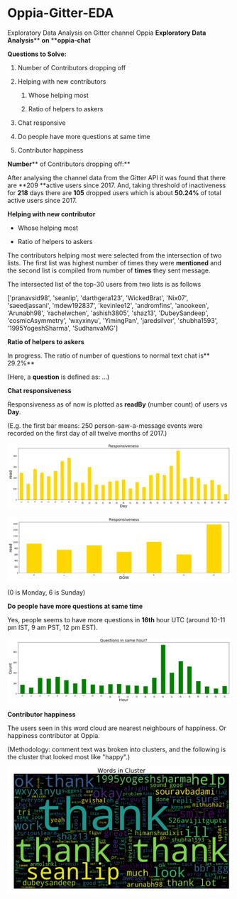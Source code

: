 # Oppia-Gitter-EDA
Exploratory Data Analysis on Gitter channel Oppia
**Exploratory Data Analysis**** ****on**** ****oppia-chat**

**Questions to Solve:**

1. Number of Contributors dropping off

2. Helping with new contributors

    1. Whose helping most

    2. Ratio of helpers to askers

3. Chat responsive

4. Do people have more questions at same time

5. Contributor happiness

**Number**** of Contributors dropping off:**

After analysing the channel data from the Gitter API it was found that there are **209 **active users since 2017. And, taking threshold of inactiveness for **218** days there are **105** dropped users which is about **50.24%** of total active users since 2017.

**Helping with new contributor**

* Whose helping most

* Ratio of helpers to askers

The contributors helping most were selected from the intersection of two lists. The first list was highest number of times they were **mentioned** and the second list is compiled from number of **times** they sent message. 

  

 

The intersected list of the top-30 users from two lists is as follows

['pranavsid98', 'seanlip', 'darthgera123', 'WickedBrat', 'Nix07', 'saeedjassani', 'mdew192837', 'kevinlee12', 'andromfins', 'anookeen', 'Arunabh98', 'rachelwchen', 'ashish3805', 'shaz13', 'DubeySandeep', 'cosmicAsymmetry', 'wxyxinyu', 'YimingPan', 'jaredsilver', 'shubha1593', '1995YogeshSharma', 'SudhanvaMG']

**Ratio of helpers to askers**

In progress. The ratio of number of questions to normal text chat is** 29.2%**

(Here, a **question** is defined as: …)

**Chat responsiveness**

Responsiveness as of now is plotted as **readBy** (number count) of users vs **Day**. 

(E.g. the first bar means: 250 person-saw-a-message events were recorded on the first day of all twelve months of 2017.)

![image alt text](image_0.png)

![image alt text](image_1.png)

(0 is Monday, 6 is Sunday)

**Do people have more questions at same time**

Yes, people seems to have more questions in **16th** hour UTC (around 10-11 pm IST, 9 am PST, 12 pm EST).

![image alt text](image_2.png)

**Contributor happiness**

The users seen in this word cloud are nearest neighbours of happiness. Or happiness contributor at Oppia.

(Methodology: comment text was broken into clusters, and the following is the cluster that looked most like "happy".)

![image alt text](image_3.png)

